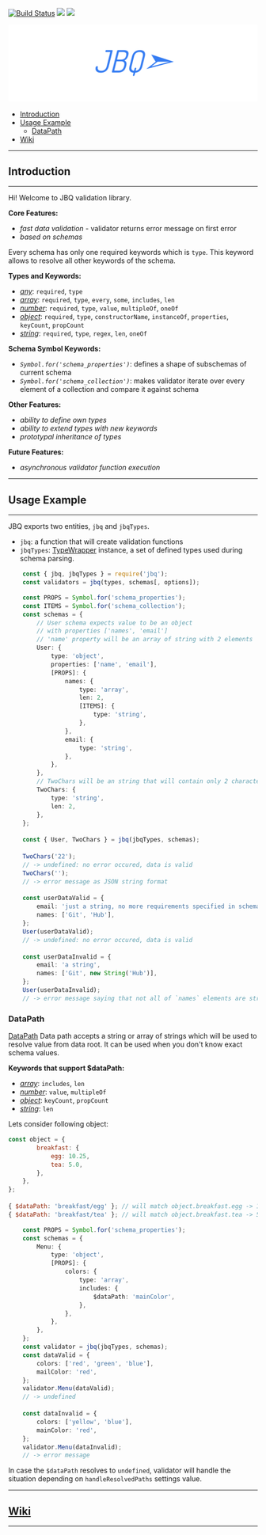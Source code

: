 [![Build Status](https://travis-ci.org/krnik/jbq.svg?branch=master)](https://travis-ci.org/krnik/jbq)
[![](https://img.shields.io/npm/v/jbq.svg)](https://www.npmjs.com/package/jbq)
![](https://img.shields.io/npm/types/jbq.svg)

![LOGO](https://raw.githubusercontent.com/krnik/jbq/master/md/images/jbq.png)

- [Introduction](#introduction)
- [Usage Example](#usage-example)
  - [DataPath](#datapath)
- [Wiki](#wiki)

***
## Introduction
***
Hi! Welcome to JBQ validation library.

**Core Features:**
- *fast data validation* - validator returns error message on first error
- *based on schemas*

Every schema has only one required keywords which is `type`. This keyword allows to resolve all other keywords of the schema.

**Types and Keywords:**
- *[any](https://github.com/krnik/jbq/wiki/Type_Any)*: `required`, `type`
- *[array](https://github.com/krnik/jbq/wiki/Type_Array)*: `required`, `type`, `every`, `some`, `includes`, `len`
- *[number](https://github.com/krnik/jbq/wiki/Type_Number)*: `required`, `type`, `value`, `multipleOf`, `oneOf`
- *[object](https://github.com/krnik/jbq/wiki/Type_Object)*: `required`, `type`, `constructorName`, `instanceOf`, `properties`, `keyCount`, `propCount`
- *[string](https://github.com/krnik/jbq/wiki/Type_String)*: `required`, `type`, `regex`, `len`, `oneOf`

**Schema Symbol Keywords:**
- *`Symbol.for('schema_properties')`*: defines a shape of subschemas of current schema
- *`Symbol.for('schema_collection')`*: makes validator iterate over every element of a collection and compare it against schema

**Other Features:**
- *ability to define own types*
- *ability to extend types with new keywords*
- *prototypal inheritance of types*

**Future Features:**
- *asynchronous validator function execution*

***
## Usage Example
***
JBQ exports two entities, `jbq` and `jbqTypes`.
- `jbq`: a function that will create validation functions
- `jbqTypes`: [TypeWrapper](https://github.com/krnik/jbq/wiki/TypeWrapper) instance, a set of defined types used during schema parsing.

```typescript
    const { jbq, jbqTypes } = require('jbq');
    const validators = jbq(types, schemas[, options]);
```
```typescript
    const PROPS = Symbol.for('schema_properties');
    const ITEMS = Symbol.for('schema_collection');
    const schemas = {
        // User schema expects value to be an object
        // with properties ['names', 'email']
        // 'name' property will be an array of string with 2 elements
        User: {
            type: 'object',
            properties: ['name', 'email'],
            [PROPS]: {
                names: {
                    type: 'array',
                    len: 2,
                    [ITEMS]: {
                        type: 'string',
                    },
                },
                email: {
                    type: 'string',
                },
            },
        },
        // TwoChars will be an string that will contain only 2 characters
        TwoChars: {
            type: 'string',
            len: 2,
        },
    };

    const { User, TwoChars } = jbq(jbqTypes, schemas);

    TwoChars('22');
    // -> undefined: no error occured, data is valid
    TwoChars('');
    // -> error message as JSON string format

    const userDataValid = {
        email: 'just a string, no more requirements specified in schema',
        names: ['Git', 'Hub'],
    };
    User(userDataValid);
    // -> undefined: no error occured, data is valid

    const userDataInvalid = {
        email: 'a string',
        names: ['Git', new String('Hub')],
    };
    User(userDataInvalid);
    // -> error message saying that not all of `names` elements are string primitives
```


### DataPath
[DataPath](https://github.com/krnik/jbq/wiki/DataPath)
Data path accepts a string or array of strings which will be used to resolve value from data root.
It can be used when you don't know exact schema values.

**Keywords that support $dataPath:**
- *[array](https://github.com/krnik/jbq/wiki/Type_Array)*: `includes`, `len`
- *[number](https://github.com/krnik/jbq/wiki/Type_Number)*: `value`, `multipleOf`
- *[object](https://github.com/krnik/jbq/wiki/Type_Object)*: `keyCount`, `propCount`
- *[string](https://github.com/krnik/jbq/wiki/Type_String)*: `len`

Lets consider following object:
```javascript
const object = {
        breakfast: {
            egg: 10.25,
            tea: 5.0,
        },
    },
};

{ $dataPath: 'breakfast/egg' }; // will match object.breakfast.egg -> 10.25
{ $dataPath: 'breakfast/tea' }; // will match object.breakfast.tea -> 5.0
```
```typescript
    const PROPS = Symbol.for('schema_properties');
    const schemas = {
        Menu: {
            type: 'object',
            [PROPS]: {
                colors: {
                    type: 'array',
                    includes: {
                        $dataPath: 'mainColor',
                    },
                },
            },
        },
    };
    const validator = jbq(jbqTypes, schemas);
    const dataValid = {
        colors: ['red', 'green', 'blue'],
        mailColor: 'red',
    };
    validator.Menu(dataValid);
    // -> undefined

    const dataInvalid = {
        colors: ['yellow', 'blue'],
        mainColor: 'red',
    };
    validator.Menu(dataInvalid);
    // -> error message
```


In case the `$dataPath` resolves to `undefined`, validator will handle the situation depending on `handleResolvedPaths` settings value.

***
## [Wiki](/wiki)
***
